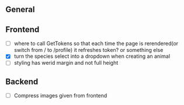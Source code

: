 ## General


## Frontend
- [ ] where to call GetTokens so that each time the page is rerendered(or switch from / to /profile) it refreshes token? or something else
- [x] turn the species select into a dropdown when creating an animal
 - [ ] styling has werid margin and not full height

## Backend

- [ ] Compress images given from frontend